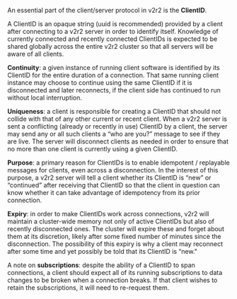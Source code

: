 An essential part of the client/server protocol in v2r2 is the **ClientID**.

A ClientID is an opaque string (uuid is recommended) provided by a
client after connecting to a v2r2 server in order to identify
itself. Knowledge of currently connected and recently connected
ClientIDs is expected to be shared globally across the entire v2r2
cluster so that all servers will be aware of all clients.

**Continuity**: a given instance of running client software is identified
by its ClientID for the entire duration of a connection. That same
running client instance may choose to continue using the same ClientID
if it is disconnected and later reconnects, if the client side has
continued to run without local interruption.

**Uniqueness**: a client is responsible for creating a ClientID that
should not collide with that of any other current or recent
client. When a v2r2 server is sent a conflicting (already or recently
in use) ClientID by a client, the server may send any or all such
clients a “who are you?” message to see if they are live. The server
will disconnect clients as needed in order to ensure that no more than
one client is currently using a given ClientID.

**Purpose**: a primary reason for ClientIDs is to enable idempotent /
replayable messages for clients, even across a disconnection. In the
interest of this purpose, a v2r2 server will tell a client whether its
ClientID is “new” or “continued” after receiving that ClientID so that
the client in question can know whether it can take advantage of
idempotency from its prior connection.

**Expiry**: in order to make ClientIDs work across connections, v2r2 will
maintain a cluster-wide memory not only of active ClientIDs but also
of recently disconnected ones. The cluster will expire these and
forget about them at its discretion, likely after some fixed number of
minutes since the disconnection. The possibility of this expiry is why
a client may reconnect after some time and yet possibly be told that
its ClientID is “new."

A note on **subscriptions**: despite the ability of a ClientID to span
connections, a client should expect all of its running subscriptions
to data changes to be broken when a connection breaks. If that client
wishes to retain the subscriptions, it will need to re-request them.

